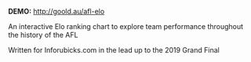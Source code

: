 **DEMO:** http://goold.au/afl-elo

An interactive Elo ranking chart to explore team performance throughout the history of the AFL

Written for Inforubicks.com in the lead up to the 2019 Grand Final

